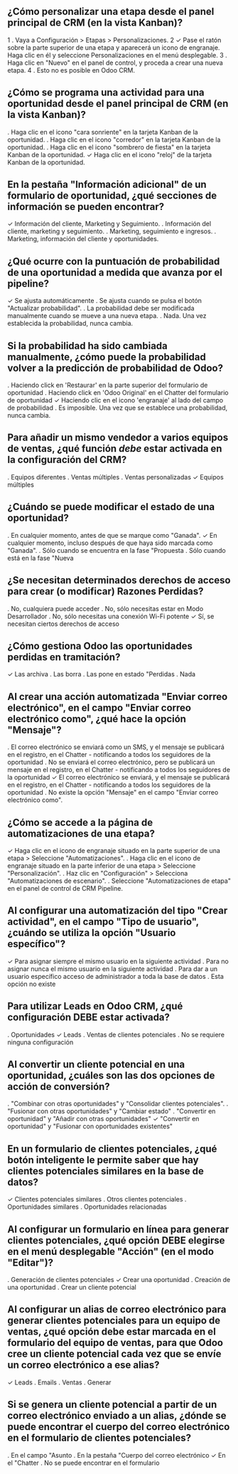 ## ¿Cómo personalizar una etapa desde el panel principal de CRM (en la vista Kanban)?
1 . Vaya a Configuración > Etapas > Personalizaciones. 
2 ✓ Pase el ratón sobre la parte superior de una etapa y aparecerá un icono de engranaje. Haga clic en él y seleccione Personalizaciones en el menú desplegable. 
3 . Haga clic en "Nuevo" en el panel de control, y proceda a crear una nueva etapa. 
4 . Esto no es posible en Odoo CRM.
## ¿Cómo se programa una actividad para una oportunidad desde el panel principal de CRM (en la vista Kanban)?
. Haga clic en el icono "cara sonriente" en la tarjeta Kanban de la oportunidad.
. Haga clic en el icono "corredor" en la tarjeta Kanban de la oportunidad.
. Haga clic en el icono "sombrero de fiesta" en la tarjeta Kanban de la oportunidad.
✓ Haga clic en el icono "reloj" de la tarjeta Kanban de la oportunidad.
## En la pestaña "Información adicional" de un formulario de oportunidad, ¿qué secciones de información se pueden encontrar?
✓ Información del cliente, Marketing y Seguimiento.
. Información del cliente, marketing y seguimiento.
. Marketing, seguimiento e ingresos.
. Marketing, información del cliente y oportunidades.
## ¿Qué ocurre con la puntuación de probabilidad de una oportunidad a medida que avanza por el pipeline?
✓ Se ajusta automáticamente
. Se ajusta cuando se pulsa el botón "Actualizar probabilidad".
. La probabilidad debe ser modificada manualmente cuando se mueve a una nueva etapa.
. Nada. Una vez establecida la probabilidad, nunca cambia.
## Si la probabilidad ha sido cambiada manualmente, ¿cómo puede la probabilidad volver a la predicción de probabilidad de Odoo?
. Haciendo click en 'Restaurar' en la parte superior del formulario de oportunidad
. Haciendo click en 'Odoo Original' en el Chatter del formulario de oportunidad
✓ Haciendo clic en el icono 'engranaje' al lado del campo de probabilidad
. Es imposible. Una vez que se establece una probabilidad, nunca cambia.
## Para añadir un mismo vendedor a varios equipos de ventas, ¿qué función *debe* estar activada en la configuración del CRM?
. Equipos diferentes
. Ventas múltiples
. Ventas personalizadas
✓ Equipos múltiples
## ¿Cuándo se puede modificar el estado de una oportunidad?
. En cualquier momento, antes de que se marque como "Ganada".
✓ En cualquier momento, incluso después de que haya sido marcada como "Ganada".
. Sólo cuando se encuentra en la fase "Propuesta
. Sólo cuando está en la fase "Nueva
## ¿Se necesitan determinados derechos de acceso para crear (o modificar) Razones Perdidas?
. No, cualquiera puede acceder
. No, sólo necesitas estar en Modo Desarrollador
. No, sólo necesitas una conexión Wi-Fi potente
✓ Sí, se necesitan ciertos derechos de acceso
## ¿Cómo gestiona Odoo las oportunidades perdidas en tramitación?
✓ Las archiva
. Las borra
. Las pone en estado "Perdidas
. Nada
## Al crear una acción automatizada "Enviar correo electrónico", en el campo "Enviar correo electrónico como", ¿qué hace la opción "Mensaje"?
. El correo electrónico se enviará como un SMS, y el mensaje se publicará en el registro, en el Chatter - notificando a todos los seguidores de la oportunidad
. No se enviará el correo electrónico, pero se publicará un mensaje en el registro, en el Chatter - notificando a todos los seguidores de la oportunidad
✓ El correo electrónico se enviará, y el mensaje se publicará en el registro, en el Chatter - notificando a todos los seguidores de la oportunidad
. No existe la opción "Mensaje" en el campo "Enviar correo electrónico como".
##  ¿Cómo se accede a la página de automatizaciones de una etapa?
✓ Haga clic en el icono de engranaje situado en la parte superior de una etapa > Seleccione "Automatizaciones".
. Haga clic en el icono de engranaje situado en la parte inferior de una etapa > Seleccione "Personalización".
. Haz clic en "Configuración" > Selecciona "Automatizaciones de escenario".
. Seleccione "Automatizaciones de etapa" en el panel de control de CRM Pipeline.
## Al configurar una automatización del tipo "Crear actividad", en el campo "Tipo de usuario", ¿cuándo se utiliza la opción "Usuario específico"?
✓ Para asignar siempre el mismo usuario en la siguiente actividad
. Para no asignar nunca el mismo usuario en la siguiente actividad
. Para dar a un usuario específico acceso de administrador a toda la base de datos
. Esta opción no existe
## Para utilizar Leads en Odoo CRM, ¿qué configuración DEBE estar activada?
. Oportunidades
✓ Leads
. Ventas de clientes potenciales
. No se requiere ninguna configuración
## Al convertir un cliente potencial en una oportunidad, ¿cuáles son las dos opciones de acción de conversión?
. "Combinar con otras oportunidades" y "Consolidar clientes potenciales".
. "Fusionar con otras oportunidades" y "Cambiar estado"
. "Convertir en oportunidad" y "Añadir con otras oportunidades"
✓ "Convertir en oportunidad" y "Fusionar con oportunidades existentes"
## En un formulario de clientes potenciales, ¿qué botón inteligente le permite saber que hay clientes potenciales similares en la base de datos?
✓ Clientes potenciales similares
. Otros clientes potenciales
. Oportunidades similares
. Oportunidades relacionadas
## Al configurar un formulario en línea para generar clientes potenciales, ¿qué opción DEBE elegirse en el menú desplegable "Acción" (en el modo "Editar")?
. Generación de clientes potenciales
✓ Crear una oportunidad
. Creación de una oportunidad
. Crear un cliente potencial
## Al configurar un alias de correo electrónico para generar clientes potenciales para un equipo de ventas, ¿qué opción debe estar marcada en el formulario del equipo de ventas, para que Odoo cree un cliente potencial cada vez que se envíe un correo electrónico a ese alias?
✓ Leads
. Emails
. Ventas
. Generar
## Si se genera un cliente potencial a partir de un correo electrónico enviado a un alias, ¿dónde se puede encontrar el cuerpo del correo electrónico en el formulario de clientes potenciales?
. En el campo "Asunto
. En la pestaña "Cuerpo del correo electrónico
✓ En el "Chatter
. No se puede encontrar en el formulario
